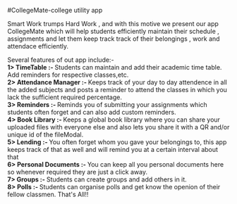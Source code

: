 #CollegeMate-college utility app

Smart Work trumps Hard Work , and with this motive we present our app CollegeMate which will help students efficiently maintain their schedule , assignments and let them keep track track of their
belongings , work and attendace efficiently.

Several features of out app include:- <br>
<b>1> TimeTable :- </b> Students can maintain and add their academic time table. Add reminders for respective classes,etc. <br>
<b>2> Attendance Manager :- </b> Keeps track of your day to day attendence in all the added subjects and posts a reminder to attend the classes in which you lack the sufficient required percentage. <br>
<b> 3> Reminders :- </b> Reminds you of submitting your assignments which students often forget and can also add custom reminders. <br>
<b> 4> Book Library :- </b>Keeps a global book library where you can share your uploaded files with everyone else and also lets you share it with a QR and/or unique id of the fileModal. <br>
<b>5> Lending :- </b> You often forget whom you gave your belongings to, this app keeps track of that as well and will remind you at a certain interval about that <br>
<b>6> Personal Documents :- </b> You can keep all you personal documents here so whenever required they are just a click away. <br>
<b>7> Groups :- </b> Students can create groups and add others in it. <br>
<b>8> Polls :- </b>Students can organise polls and get know the openion of their fellow classmen. 
That's All!!
<br>
